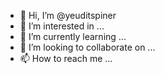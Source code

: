 - 👋 Hi, I’m @yeuditspiner
- 👀 I’m interested in ...
- 🌱 I’m currently learning ...
- 💞️ I’m looking to collaborate on ...
- 📫 How to reach me ...

<!---
yeuditspiner/yeuditspiner is a ✨ special ✨ repository because its `README.md` (this file) appears on your GitHub profile.
You can click the Preview link to take a look at your changes.
--->
